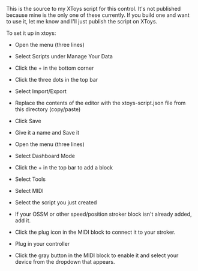 
This is the source to my XToys script for this control.  It's not published because mine is the only one of these
currently.  If you build one and want to use it, let me know and I'll just publish the script on XToys.

To set it up in xtoys:

  - Open the menu (three lines)
  - Select Scripts under Manage Your Data
  - Click the + in the bottom corner
  - Click the three dots in the top bar
  - Select Import/Export
  - Replace the contents of the editor with the xtoys-script.json file from this directory (copy/paste)
  - Click Save
  - Give it a name and Save it

  - Open the menu (three lines)
  - Select Dashboard Mode
  - Click the + in the top bar to add a block
  - Select Tools
  - Select MIDI
  - Select the script you just created

  - If your OSSM or other speed/position stroker block isn't already added, add it.
  - Click the plug icon in the MIDI block to connect it to your stroker.
  - Plug in your controller
  - Click the gray button in the MIDI block to enable it and select your device from the dropdown that
    appears.

